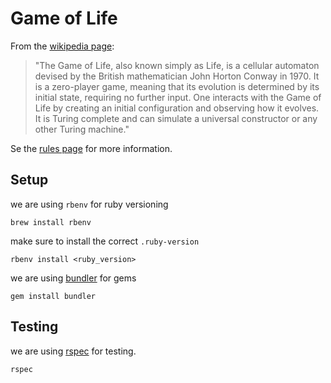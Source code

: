 # Game of Life

From the [wikipedia page][3]:
> "The Game of Life, also known simply as Life, is a cellular automaton devised by
> the British mathematician John Horton Conway in 1970. It is a zero-player
> game, meaning that its evolution is determined by its initial state,
> requiring no further input. One interacts with the Game of Life by creating an
> initial configuration and observing how it evolves. It is Turing complete and
> can simulate a universal constructor or any other Turing machine."

Se the [rules page][4] for more information.
## Setup

we are using `rbenv` for ruby versioning
```shell
brew install rbenv
```

make sure to install the correct `.ruby-version`
```shell
rbenv install <ruby_version>
```

we are using [bundler][1] for gems
```shell
gem install bundler
```

## Testing

we are using [rspec][2] for testing.
```shell
rspec
```

[1]: https://bundler.io/
[2]: http://rspec.info/
[3]: https://en.wikipedia.org/wiki/Conway's_Game_of_Life
[4]: rules.md